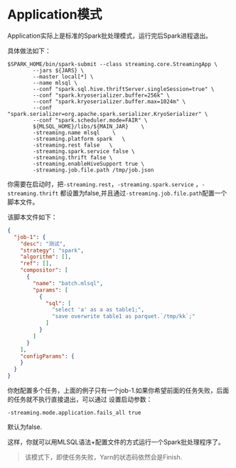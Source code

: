 # Application模式

Application实际上是标准的Spark批处理模式，运行完后Spark进程退出。

具体做法如下：


```shell
$SPARK_HOME/bin/spark-submit --class streaming.core.StreamingApp \
        --jars ${JARS} \
        --master local[*] \
        --name mlsql \
        --conf "spark.sql.hive.thriftServer.singleSession=true" \
        --conf "spark.kryoserializer.buffer=256k" \
        --conf "spark.kryoserializer.buffer.max=1024m" \
        --conf "spark.serializer=org.apache.spark.serializer.KryoSerializer" \
        --conf "spark.scheduler.mode=FAIR" \
        ${MLSQL_HOME}/libs/${MAIN_JAR}    \
        -streaming.name mlsql    \
        -streaming.platform spark   \
        -streaming.rest false   \       
        -streaming.spark.service false \
        -streaming.thrift false \        
        -streaming.enableHiveSupport true \
        -streaming.job.file.path /tmp/job.json
```

你需要在启动时，把`-streaming.rest`，`-streaming.spark.service` ，`-streaming.thrift` 
都设置为false,并且通过`-streaming.job.file.path`配置一个脚本文件。

该脚本文件如下：

```json
{
  "job-1": {
    "desc": "测试",
    "strategy": "spark",
    "algorithm": [],
    "ref": [],
    "compositor": [
      {
        "name": "batch.mlsql",
        "params": [
          {
            "sql": [
              "select 'a' as a as table1;",
              "save overwrite table1 as parquet.`/tmp/kk`;"
            ]
          }
        ]
      }
    ],
    "configParams": {
    }
  }
}
```

你尅配置多个任务，上面的例子只有一个job-1.如果你希望前面的任务失败，后面的任务就不执行直接退出，可以通过
设置启动参数：

```
-streaming.mode.application.fails_all true
```

默认为false.

这样，你就可以用MLSQL语法+配置文件的方式运行一个Spark批处理程序了。

> 该模式下，即使任务失败，Yarn的状态码依然会是Finish.


